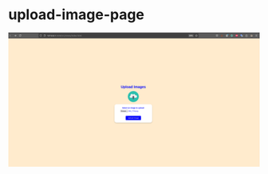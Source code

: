 # upload-image-page

![Tela para upload de um arquivo:](https://github.com/wyctorfogos/upload-image-page/blob/main/images/final-screen.png)
